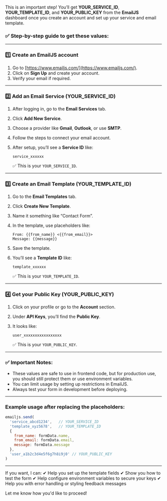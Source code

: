 This is an important step! You’ll get **YOUR\_SERVICE\_ID**, **YOUR\_TEMPLATE\_ID**, and **YOUR\_PUBLIC\_KEY** from the **EmailJS** dashboard once you create an account and set up your service and email template.

### ✅ Step-by-step guide to get these values:

---

### 1️⃣ **Create an EmailJS account**

1. Go to [https://www.emailjs.com/](https://www.emailjs.com/).
2. Click on **Sign Up** and create your account.
3. Verify your email if required.

---

### 2️⃣ **Add an Email Service (YOUR\_SERVICE\_ID)**

1. After logging in, go to the **Email Services** tab.
2. Click **Add New Service**.
3. Choose a provider like **Gmail**, **Outlook**, or use **SMTP**.
4. Follow the steps to connect your email account.
5. After setup, you’ll see a **Service ID** like:

   ```
   service_xxxxxx
   ```

   ✅ This is your `YOUR_SERVICE_ID`.

---

### 3️⃣ **Create an Email Template (YOUR\_TEMPLATE\_ID)**

1. Go to the **Email Templates** tab.
2. Click **Create New Template**.
3. Name it something like “Contact Form”.
4. In the template, use placeholders like:

   ```
   From: {{from_name}} <{{from_email}}>
   Message: {{message}}
   ```
5. Save the template.
6. You’ll see a **Template ID** like:

   ```
   template_xxxxxx
   ```

   ✅ This is your `YOUR_TEMPLATE_ID`.

---

### 4️⃣ **Get your Public Key (YOUR\_PUBLIC\_KEY)**

1. Click on your profile or go to the **Account** section.
2. Under **API Keys**, you’ll find the **Public Key**.
3. It looks like:

   ```
   user_xxxxxxxxxxxxxxxxx
   ```

   ✅ This is your `YOUR_PUBLIC_KEY`.

---

### ✅ Important Notes:

* These values are safe to use in frontend code, but for production use, you should still protect them or use environment variables.
* You can limit usage by setting up restrictions in EmailJS.
* Always test your form in development before deploying.

---

### Example usage after replacing the placeholders:

```javascript
emailjs.send(
  'service_abcd1234',   // YOUR_SERVICE_ID
  'template_xyz5678',   // YOUR_TEMPLATE_ID
  {
    from_name: formData.name,
    from_email: formData.email,
    message: formData.message
  },
  'user_a1b2c3d4e5f6g7h8i9j0' // YOUR_PUBLIC_KEY
)
```

---

If you want, I can:
✔ Help you set up the template fields
✔ Show you how to test the form
✔ Help configure environment variables to secure your keys
✔ Help you with error handling or styling feedback messages

Let me know how you'd like to proceed!
